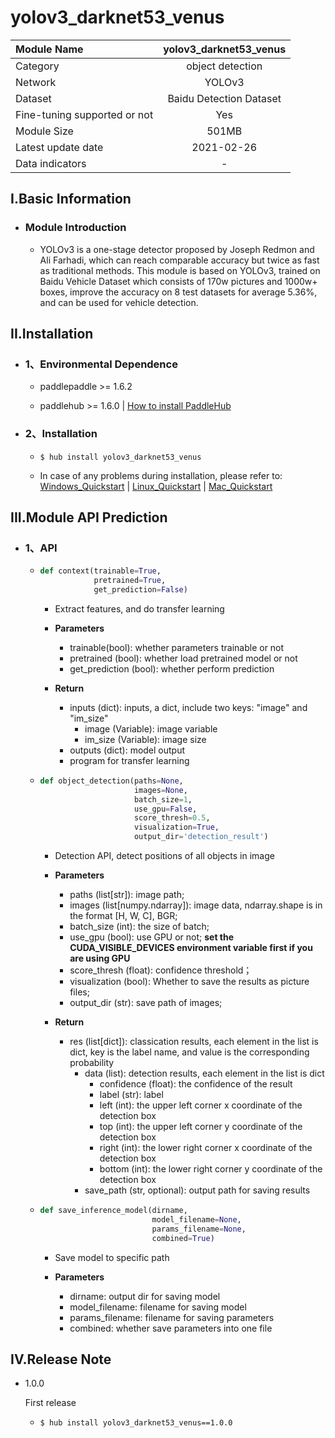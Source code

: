 # yolov3_darknet53_venus

|Module Name|yolov3_darknet53_venus|
| :--- | :---: |
|Category|object detection|
|Network|YOLOv3|
|Dataset|Baidu Detection Dataset|
|Fine-tuning supported or not|Yes|
|Module Size|501MB|
|Latest update date|2021-02-26|
|Data indicators|-|


## I.Basic Information

- ### Module Introduction

  - YOLOv3 is a one-stage detector proposed by Joseph Redmon and Ali Farhadi, which can reach comparable accuracy but twice as fast as traditional methods. This module is based on YOLOv3, trained on Baidu Vehicle Dataset which consists of 170w pictures and 1000w+ boxes, improve the accuracy on 8 test datasets for average 5.36%, and can be used for vehicle detection.


## II.Installation

- ### 1、Environmental Dependence  

  - paddlepaddle >= 1.6.2  

  - paddlehub >= 1.6.0  | [How to install PaddleHub](../../../../docs/docs_en/get_start/installation.rst)  

- ### 2、Installation

  - ```shell
    $ hub install yolov3_darknet53_venus
    ```
  - In case of any problems during installation, please refer to: [Windows_Quickstart](../../../../docs/docs_en/get_start/windows_quickstart.md) | [Linux_Quickstart](../../../../docs/docs_en/get_start/linux_quickstart.md) | [Mac_Quickstart](../../../../docs/docs_en/get_start/mac_quickstart.md)

## III.Module API Prediction

- ### 1、API

  - ```python
    def context(trainable=True,
                pretrained=True,
                get_prediction=False)
    ```

    - Extract features, and do transfer learning

    - **Parameters**

      - trainable(bool): whether parameters trainable or not
      - pretrained (bool): whether load pretrained model or not
      - get\_prediction (bool): whether perform prediction

    - **Return**
      - inputs (dict): inputs, a dict, include two keys: "image" and "im\_size"
        - image (Variable): image variable
        - im\_size (Variable): image size
      - outputs (dict): model output
      - program for transfer learning

  - ```python
    def object_detection(paths=None,
                         images=None,
                         batch_size=1,
                         use_gpu=False,
                         score_thresh=0.5,
                         visualization=True,
                         output_dir='detection_result')
    ```

    - Detection API, detect positions of all objects in image

    - **Parameters**

      - paths (list[str]): image path;
      - images (list\[numpy.ndarray\]): image data, ndarray.shape is in the format [H, W, C], BGR;
      - batch_size (int): the size of batch;
      - use_gpu (bool): use GPU or not; **set the CUDA_VISIBLE_DEVICES environment variable first if you are using GPU**
      - score\_thresh (float): confidence threshold；<br/>
      - visualization (bool): Whether to save the results as picture files;
      - output_dir (str): save path of images;

    - **Return**

      - res (list\[dict\]): classication results, each element in the list is dict, key is the label name, and value is the corresponding probability
        - data (list): detection results, each element in the list is dict
          - confidence (float): the confidence of the result
          - label (str): label
          - left (int): the upper left corner x coordinate of the detection box
          - top (int): the upper left corner y coordinate of the detection box
          - right (int): the lower right corner x coordinate of the detection box
          - bottom (int): the lower right corner y coordinate of the detection box
        - save\_path (str, optional): output path for saving results

  - ```python
    def save_inference_model(dirname,
                             model_filename=None,
                             params_filename=None,
                             combined=True)
    ```
    - Save model to specific path

    - **Parameters**

      - dirname: output dir for saving model
      - model\_filename: filename for saving model
      - params\_filename: filename for saving parameters
      - combined: whether save parameters into one file




## IV.Release Note

* 1.0.0

  First release
  - ```shell
    $ hub install yolov3_darknet53_venus==1.0.0
    ```

